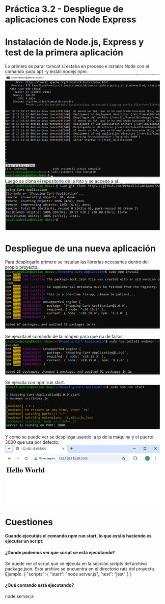 # Práctica 3.2 - Despliegue de aplicaciones con Node Express

# Instalación de Node.js, Express y test de la primera aplicación
Lo primero es parar tomcat si estaba en proceso e instalar Node con el comando sudo apt -y install nodejs npm. <br>
![alt text](images3/image-24.png)
Luego se clona el repositorio de la foto y se accede a el. <br>
![alt text](images3/image-25.png)

# Despliegue de una nueva aplicación
Para desplegarlo primero se instalan las librerías necesarias dentro del propio proyecto. <br>
![alt text](images3/image-26.png)

Se ejecuta el comando de la imagen para que no de fallos. <br>
![alt text](images3/image-27.png)

Se ejecuta con npm run start. <br>
![alt text](images3/image-28.png)

Y como se puede ver se despliega usando la ip de la máquina y el puerto 3000 que usa por defecto. <br>
![alt text](images3/image-29.png)

# Cuestiones
#### Cuando ejecutáis el comando npm run start, lo que estáis haciendo es ejecutar un script:
#### ¿Donde podemos ver que script se está ejecutando?
Se puede ver el script que se ejecuta en la sección scripts del archivo package.json. Este archivo se encuentra en el directorio raíz del proyecto.
Ejemplo:
{
  "scripts": {
    "start": "node server.js",
    "test": "jest"
  }
}
<br>

#### ¿Qué comando está ejecutando?
node server.js